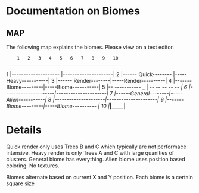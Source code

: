 # Documentation on Biomes
## MAP		

The following map explains the biomes. 
Please view on a text editor.

		1	2	3	4	5	6	7	8	9	10
	_____________________________________________	
1	|-------------------- |---------------------|
2	|------	Quick-------- |-----Heavy-----------|
3	|------	Render--------|-----Render----------|
4	|-------Biome---------|-----Biome-----------|
5	|--	_---_---_---_-- _ | _--	_--	_--	_--	_--	|
6	|---------------------|---------------------|
7	|------General--------|-----Alien-----------|
8	|---------------------|---------------------|
9	|-------Biome---------|-----Biome---------- |
10	|_____________________|_____________________|

# Details
Quick render only uses Trees B and C which typically are not performace intensive.
Heavy render is only Trees A and C with large quanities of clusters.
General biome has everything.
Alien biome uses position based coloring. No textures.

Biomes alternate based on current X and Y position. 
Each biome is a certain square size
